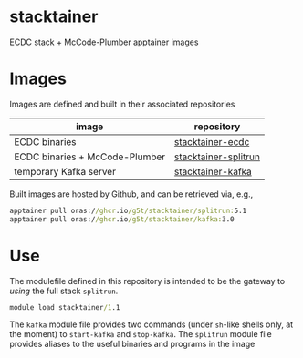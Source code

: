 # stacktainer 
ECDC stack + McCode-Plumber apptainer images

# Images
Images are defined and built in their associated repositories

| image | repository |
|-------|------------|
| ECDC binaries | [stacktainer-ecdc](https://github.com/g5t/stacktainer-ecdc) |
| ECDC binaries + McCode-Plumber | [stacktainer-splitrun](https://github.com/g5t/stacktainer-splitrun) |
| temporary Kafka server | [stacktainer-kafka](https://github.com/g5t/stacktainer-kafka) |

Built images are hosted by Github, and can be retrieved via, e.g.,

```cmd
apptainer pull oras://ghcr.io/g5t/stacktainer/splitrun:5.1
apptainer pull oras://ghcr.io/g5t/stacktainer/kafka:3.0
```

# Use
The modulefile defined in this repository is intended to be the gateway to _using_ the full stack `splitrun`.

```cmd
module load stacktainer/1.1
```

The `kafka` module file provides two commands (under `sh`-like shells only, at the moment) to `start-kafka` and `stop-kafka`.
The `splitrun` module file provides aliases to the useful binaries and programs in the image
